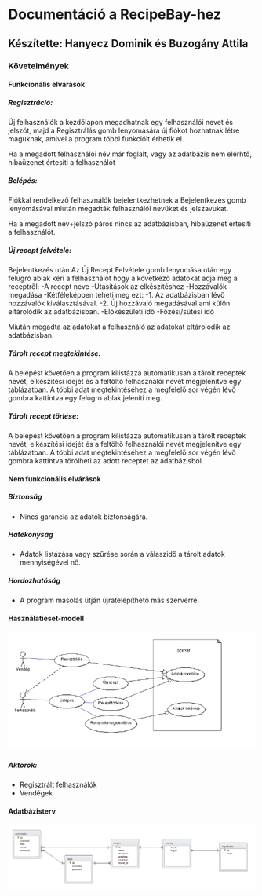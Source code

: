 # Documentáció a RecipeBay-hez

## Készítette: Hanyecz Dominik és Buzogány Attila


### Követelmények

#### Funkcionális elvárások
##### Regisztráció:
Új felhasználók a kezdőlapon megadhatnak egy felhasználói nevet és jelszót, majd a Regisztrálás gomb lenyomására új fiókot hozhatnak létre maguknak, amivel a program többi funkcióit érhetik el.

Ha a megadott felhasználói név már foglalt, vagy az adatbázis nem elérhtő, hibaüzenet értesíti a felhasználót

##### Belépés:
Fiókkal rendelkező felhasználók bejelentkezhetnek a Bejelentkezés gomb lenyomásával miután megadták felhasználói nevüket és jelszavukat.

Ha a megadott név+jelszó páros nincs az adatbázisban, hibaüzenet értesíti a felhasználót.

##### Új recept felvétele:
Bejelentkezés után Az Új Recept Felvétele gomb lenyomása után egy felugró ablak kéri a felhasználót hogy a következő adatokat adja meg a receptről:
-A recept neve
-Utasítások az elkészítéshez
-Hozzávalók megadása
	-Kétféleképpen teheti meg ezt:
	-1. Az adatbázisban lévő hozzávalók kiválasztásával.
	-2. Új hozzávaló megadásával ami külön eltárolódik az adatbázisban.
-Előkészületi idő
-Főzési/sütési idő

Miután megadta az adatokat a felhasználó az adatokat eltárolódik az adatbázisban.

##### Tárolt recept megtekintése:
A belépést követően a program kilistázza automatikusan a tárolt receptek nevét, elkészítési idejét és a feltöltő felhasználói nevét megjelenítve egy táblázatban.
A többi adat megtekintéséhez a megfelelő sor végén lévő gombra kattintva egy felugró ablak jeleníti meg.

##### Tárolt recept törlése:
A belépést követően a program kilistázza automatikusan a tárolt receptek nevét, elkészítési idejét és a feltöltő felhasználói nevét megjelenítve egy táblázatban.
A többi adat megtekintéséhez a megfelelő sor végén lévő gombra kattintva törölheti az adott receptet az adatbázisból.

#### Nem funkcionális elvárások

##### Biztonság
  - Nincs garancia az adatok biztonságára.

##### Hatékonyság
  - Adatok listázása vagy szűrése során a válaszidő a tárolt adatok mennyiségével nő.

##### Hordozhatóság
  - A program másolás útján újratelepíthető más szerverre.

#### Használatieset-modell
![Használatieset](images/UseCase.png)

##### Aktorok:
  - Regisztrált felhasználók
  - Vendégek

#### Adatbázisterv
![Adtabazis](images/Database.png)


